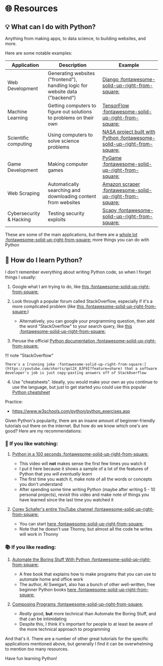 # 🌐 Resources

## 💡 What can I do with Python?

Anything from making apps, to data science, to building websites, and more.

Here are some notable examples:

| Application | Description | Example |
| --- | --- | --- |
| Web Development | Generating websites ("frontend"), handling logic for website data ("backend") | [Django :fontawesome-solid-up-right-from-square:](https://www.djangoproject.com/) |
| Machine Learning | Getting computers to figure out solutions to problems on their own | [TensorFlow :fontawesome-solid-up-right-from-square:](https://www.tensorflow.org/about/case-studies) |
| Scientific computing | Using computers to solve science problems | [NASA project built with Python :fontawesome-solid-up-right-from-square:](https://code.nasa.gov/?q=python) |
| Game Development | Making computer games | [PyGame :fontawesome-solid-up-right-from-square:](https://www.pygame.org/tags/all) |
| Web Scraping | Automatically searching and downloading content from websites | [Amazon scraper :fontawesome-solid-up-right-from-square:](https://www.digitalocean.com/community/tutorials/scrape-amazon-product-information-beautiful-soup) |
| Cybersecurity & Hacking | Testing security exploits | [Scapy :fontawesome-solid-up-right-from-square:](https://scapy.net/) |

These are some of the main applications, but there are a [whole lot :fontawesome-solid-up-right-from-square:](https://github.com/search?q=python&type=repositories&s=stars&o=desc) more things you can do with Python

## 🏫 How do I learn Python?

I don't remember everything about writing Python code, so when I forget things I usually:

1. Google what I am trying to do, like [this :fontawesome-solid-up-right-from-square:](https://www.google.com/search?q=how+to+sort+a+list+in+python)
2. Look through a popular forum called StackOverflow, especially if it's a more complicated problem (like [this :fontawesome-solid-up-right-from-square:](https://stackoverflow.com/questions/231767/what-does-the-yield-keyword-do-in-python))

    - Alternatively, you can google your programming question, then add the word "StackOverflow" to your search query, like [this :fontawesome-solid-up-right-from-square:](https://www.google.com/search?q=what+does+yield+do+python+stackoverflow)

3. Peruse the official [Python documentation :fontawesome-solid-up-right-from-square:](https://docs.python.org/3/)

!!! note "StackOverflow"

    There's a [running joke :fontawesome-solid-up-right-from-square:](https://youtube.com/shorts/qol2X_8JF9I?feature=share) that a software developer's job is just copy-pasting answers off of StackOverflow

4. Use "cheatsheets". Ideally, you would make your own as you continue to use the language, but just to get started you could use this popular [Python cheatsheet](https://github.com/gto76/python-cheatsheet)


Practice:

- https://www.w3schools.com/python/python_exercises.asp

Given Python's popularity, there are an insane amount of beginner-friendly tutorials out there on the internet.
But how do we know which one's are good? Here are my recommendations:

### 🎥 If you like watching:

1. [Python in a 100 seconds :fontawesome-solid-up-right-from-square:](https://www.youtube.com/watch?v=x7X9w_GIm1s)

    - This video will **not** makes sense the first few times you watch it
    - I put it here because it shows a sample of a lot of the features of Python that _you will eventually learn_
    - The first time you watch it, make note of all the words or concepts you don't understand
    - After spending some time writing Python (maybe after writing 5 - 10 personal projects), revisit this video and make note of things you have learned since the last time you watched it

2. [Corey Schafer's entire YouTube channel :fontawesome-solid-up-right-from-square:](https://www.youtube.com/@coreyms)

    - You can start [here :fontawesome-solid-up-right-from-square:](https://www.youtube.com/playlist?list=PL-osiE80TeTt2d9bfVyTiXJA-UTHn6WwU) 
    - Note that he doesn't use Thonny, but almost all the code he writes will work in Thonny

### 📚 If you like reading:

1. [Automate the Boring Stuff With Python :fontawesome-solid-up-right-from-square:](https://automatetheboringstuff.com/)
   
    - A free book that explains how to make programs that you can use to automate home and office work
    - The author, Al Sweigart, also has a bunch of other well-written, free beginner Python books [here :fontawesome-solid-up-right-from-square:](https://inventwithpython.com/)
  
2. [Composing Programs :fontawesome-solid-up-right-from-square:](https://composingprograms.com/)

    - _Really_ good, **but** more technical than Automate the Boring Stuff, and that can be intimidating
    - Despite this, I think it's important for people to at least be aware of the more technical approach to programming


And that's it. There are a number of other great tutorials for the specific applications mentioned above, but generally I find it can be overwhelming to mention _too_ many resources.

Have fun learning Python!